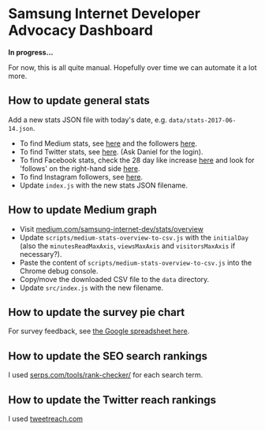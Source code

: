 # Samsung Internet Developer Advocacy Dashboard

**In progress...** 

For now, this is all quite manual. Hopefully over time we can automate it a lot more.

## How to update general stats

Add a new stats JSON file with today's date, e.g. `data/stats-2017-06-14.json`.

* To find Medium stats, see [here](https://medium.com/samsung-internet-dev/stats/overview) and the followers [here](https://medium.com/samsung-internet-dev/latest).
* To find Twitter stats, see [here](https://analytics.twitter.com). (Ask Daniel for the login).
* To find Facebook stats, check the 28 day like increase [here](https://www.facebook.com/samsunginternet/insights/) and look for 'follows' on the right-hand side [here](https://www.facebook.com/samsunginternet).
* To find Instagram followers, see [here](https://www.instagram.com/samsunginternet/).
* Update `index.js` with the new stats JSON filename.

## How to update Medium graph

* Visit [medium.com/samsung-internet-dev/stats/overview](https://medium.com/samsung-internet-dev/stats/overview)
* Update `scripts/medium-stats-overview-to-csv.js` with the `initialDay` (also the `minutesReadMaxAxis`, `viewsMaxAxis` and `visitorsMaxAxis` if necessary?).
* Paste the content of `scripts/medium-stats-overview-to-csv.js` into the Chrome debug console.
* Copy/move the downloaded CSV file to the `data` directory.
* Update `src/index.js` with the new filename.

## How to update the survey pie chart

For survey feedback, see [the Google spreadsheet here](https://docs.google.com/spreadsheets/d/1SxnLKkhqOPZPCEYzX0S0WVPaNN6Hs5vFhOi4Py8bLHs/edit#gid=2048114756).

## How to update the SEO search rankings

I used [serps.com/tools/rank-checker/](https://serps.com/tools/rank-checker/) for each search term.

## How to update the Twitter reach rankings

I used [tweetreach.com](https://tweetreach.com)

